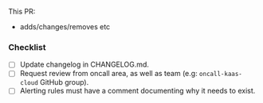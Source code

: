 This PR:

- adds/changes/removes etc

<!--
Changelog must always be updated.
-->

### Checklist

- [ ] Update changelog in CHANGELOG.md.
- [ ] Request review from oncall area, as well as team (e.g: `oncall-kaas-cloud` GitHub group).
- [ ] Alerting rules must have a comment documenting why it needs to exist.
